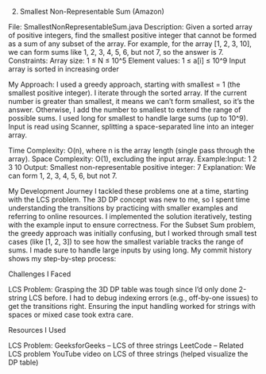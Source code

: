 
2. Smallest Non-Representable Sum (Amazon)

File: SmallestNonRepresentableSum.java
Description: Given a sorted array of positive integers, find the smallest positive integer that cannot be formed as a sum of any subset of the array. For example, for the array [1, 2, 3, 10], we can form sums like 1, 2, 3, 4, 5, 6, but not 7, so the answer is 7.
Constraints:
Array size: 1 ≤ N ≤ 10^5
Element values: 1 ≤ a[i] ≤ 10^9
Input array is sorted in increasing order


My Approach:
I used a greedy approach, starting with smallest = 1 (the smallest positive integer).
I iterate through the sorted array. If the current number is greater than smallest, it means we can’t form smallest, so it’s the answer. Otherwise, I add the number to smallest to extend the range of possible sums.
I used long for smallest to handle large sums (up to 10^9).
Input is read using Scanner, splitting a space-separated line into an integer array.


Time Complexity: O(n), where n is the array length (single pass through the array).
Space Complexity: O(1), excluding the input array.
Example:Input: 1 2 3 10
Output: Smallest non-representable positive integer: 7
Explanation: We can form 1, 2, 3, 4, 5, 6, but not 7.

My Development Journey
I tackled these problems one at a time, starting with the LCS problem. The 3D DP concept was new to me, so I spent time understanding the transitions by practicing with smaller examples and referring to online resources. I implemented the solution iteratively, testing with the example input to ensure correctness. For the Subset Sum problem, the greedy approach was initially confusing, but I worked through small test cases (like [1, 2, 3]) to see how the smallest variable tracks the range of sums. I made sure to handle large inputs by using long. My commit history shows my step-by-step process:

Challenges I Faced

LCS Problem:
Grasping the 3D DP table was tough since I’d only done 2-string LCS before. I had to debug indexing errors (e.g., off-by-one issues) to get the transitions right.
Ensuring the input handling worked for strings with spaces or mixed case took extra care.


Resources I Used

LCS Problem:
GeeksforGeeks – LCS of three strings
LeetCode – Related LCS problem
YouTube video on LCS of three strings (helped visualize the DP table)
